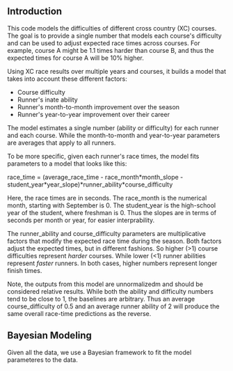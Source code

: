 ## Introduction
This code models the difficulties of different cross country (XC) courses. 
The goal is to provide a single number that models each course's difficulty 
and can be used to adjust expected race times across courses.
For example, course A might be 1.1 times harder than course B,
and thus the expected times for course A will be 10% higher.

Using XC race results over multiple years and courses,
it builds a model that takes into account these different factors:

  * Course difficulty
  * Runner's inate ability
  * Runner's month-to-month improvement over the season
  * Runner's year-to-year improvement over their career

The model estimates a single number (ability or difficulty) for 
each runner and each course.
While the month-to-month and year-to-year parameters
are averages that apply to all runners.

To be more specific, given each runner's race times, the model fits parameters
to a model that looks like this:

race_time = (average_race_time - race_month\*month_slope - student_year\*year_slope)\*runner_ability*course_difficulty

Here, the race times are in seconds.
The race_month is the numerical month, starting with September is 0.
The student_year is the high-school year of the student, where freshman is 0.
Thus the slopes are in terms of seconds per month or year, for easier interprability.

The runner_ability and course_difficulty parameters are multiplicative factors
that modify the expected race time during the season. Both factors adjust the
expected times, but in different fashions.  So higher (>1) course difficulties
represent *harder* courses.  While lower (<1) runner abilities represent *faster*
runners. In both cases, higher numbers represent longer finish times.

Note, the outputs from this model are unnormalizedm and should be considered
relative results. 
While both the ability and difficulty numbers tend to be close to 1, 
the baselines are arbitrary.
Thus an average course_difficulty of 0.5 and an average runner ability of 2 will
produce the same overall race-time predictions as the reverse.

## Bayesian Modeling
Given all the data, we use a Bayesian framework to fit the model parameteres 
to the data.